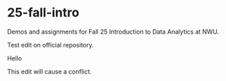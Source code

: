 # 25-fall-intro
Demos and assignments for Fall 25 Introduction to Data Analytics at NWU.

Test edit on official repository.


Hello

This edit will cause a conflict.

